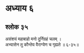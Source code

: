 # अध्याय ६

## श्लोक ३५

असंशयं महाबाहो मनो दुर्निग्रहं चलम् ।<br>अभ्यासेन तु कौन्तेय वैराग्येण च गृह्यते ॥ ६-३५॥<br><br>

